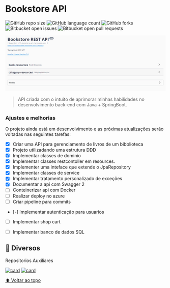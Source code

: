 # Bookstore API



![GitHub repo size](https://img.shields.io/github/repo-size/WillikinsM/bookstore?style=for-the-badge)
![GitHub language count](https://img.shields.io/github/languages/count/WillikinsM/bookstore?style=for-the-badge)
![GitHub forks](https://img.shields.io/github/forks/WillikinsM/bookstore?style=for-the-badge)
![Bitbucket open issues](https://img.shields.io/bitbucket/issues/WillikinsM/bookstore?style=for-the-badge)
![Bitbucket open pull requests](https://img.shields.io/bitbucket/pr-raw/WillikinsM/bookstore?style=for-the-badge)

<img src="bookstore-api.PNG" alt="Bookstore API">

> API criada com o intuito de aprimorar minhas habilidades no desenvolvimento back-end com Java + SpringBoot.
### Ajustes e melhorias

O projeto ainda está em desenvolvimento e as próximas atualizações serão voltadas nas seguintes tarefas:

- [x] Criar uma API para gerenciamento de livros de um bibblioteca
- [x] Projeto utilizadando uma estrutura DDD
- [x] Implementar classes de dominio
- [x] Implementar classes restcontoller em resources.
- [x] Implementer uma inteface que extende o JpaRepository
- [x] Implementar classes de service
- [x] Implementar tratamento personalizado de exceções
- [x] Documentar a api com Swagger 2
- [ ] Conteinerizar api com Docker
- [ ] Realizar deploy no azure 
- [ ] Criar pipeline para commits
- [-] Implementar autenticação para usuarios
- [ ] Implementar shop cart
- [ ] Implementar banco de dados SQL


## 📝 Diversos

Repositorios Auxiliares

[![card](https://github-readme-stats.vercel.app/api/pin/?username=WillikinsM&repo=node-api)](https://github.com/WillikinsM/node-api)
[![card](https://github-readme-stats.vercel.app/api/pin/?username=WillikinsM&repo=Bootcamp)](https://github.com/WillikinsM/Bootcamp)


[⬆ Voltar ao topo](#Bookstore-API)<br>
